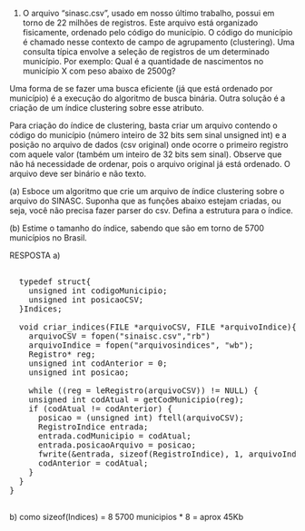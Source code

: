 1. O arquivo “sinasc.csv”, usado em nosso último trabalho, possui em torno de 22 milhões de registros.
Este arquivo está organizado fisicamente, ordenado pelo código do município. O código do município é chamado nesse contexto de campo de agrupamento (clustering). Uma consulta típica envolve a seleção de registros de um determinado município. Por exemplo: Qual é a quantidade de nascimentos no município X com peso abaixo de 2500g?

Uma forma de se fazer uma busca eficiente (já que está ordenado por município) é a execução do algoritmo de busca binária. Outra solução é a criação de um índice clustering sobre esse atributo.

Para criação do índice de clustering, basta criar um arquivo contendo o código do município (número inteiro de 32 bits sem sinal unsigned int) e a posição no arquivo de dados (csv original) onde ocorre o primeiro registro com aquele valor (também um inteiro de 32 bits sem sinal). Observe que não há necessidade de ordenar, pois o arquivo original já está ordenado. O arquivo deve ser binário e não texto.

(a) Esboce um algoritmo que crie um arquivo de índice clustering sobre o arquivo do SINASC. Suponha que as funções abaixo estejam criadas, ou seja, você não precisa fazer parser do csv. Defina a estrutura para o índice.

(b) Estime o tamanho do índice, sabendo que são em torno de 5700 municípios no Brasil.


 RESPOSTA
 a) 
 <pre>

  typedef struct{
    unsigned int codigoMunicipio;
    unsigned int posicaoCSV;
  }Indices;

  void criar_indices(FILE *arquivoCSV, FILE *arquivoIndice){
    arquivoCSV = fopen("sinaisc.csv","rb")
    arquivoIndice = fopen("arquivosindices", "wb");
    Registro* reg;
    unsigned int codAnterior = 0;
    unsigned int posicao;

    while ((reg = leRegistro(arquivoCSV)) != NULL) {
    unsigned int codAtual = getCodMunicipio(reg);
    if (codAtual != codAnterior) {
      posicao = (unsigned int) ftell(arquivoCSV);
      RegistroIndice entrada;
      entrada.codMunicipio = codAtual;
      entrada.posicaoArquivo = posicao;
      fwrite(&entrada, sizeof(RegistroIndice), 1, arquivoIndice);
      codAnterior = codAtual;
    }
  }
}
 </pre>

b) 
  como sizeof(Indices) = 8
  5700 municipios * 8 = aprox 45Kb
